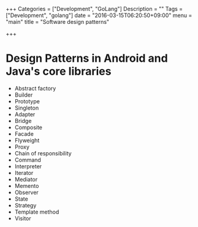 +++
Categories = ["Development", "GoLang"]
Description = ""
Tags = ["Development", "golang"]
date = "2016-03-15T06:20:50+09:00"
menu = "main"
title = "Software design patterns"

+++
# Design Patterns in Android and Java's core libraries

- Abstract factory
- Builder
- Prototype
- Singleton
- Adapter
- Bridge
- Composite
- Facade
- Flyweight
- Proxy
- Chain of responsibility
- Command
- Interpreter
- Iterator
- Mediator
- Memento
- Observer
- State
- Strategy
- Template method
- Visitor

